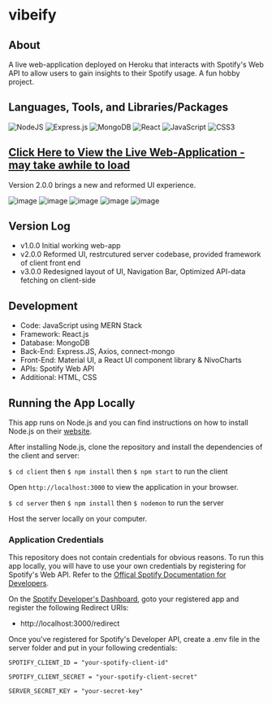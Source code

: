 # vibeify

## About
A live web-application deployed on Heroku that interacts with Spotify's Web API to allow users to gain insights to their Spotify usage. A fun hobby project.

## Languages, Tools, and Libraries/Packages
![NodeJS](https://img.shields.io/badge/node.js-6DA55F?style=for-the-badge&logo=node.js&logoColor=white) ![Express.js](https://img.shields.io/badge/express.js-%23404d59.svg?style=for-the-badge&logo=express&logoColor=%2361DAFB) ![MongoDB](https://img.shields.io/badge/MongoDB-%234ea94b.svg?style=for-the-badge&logo=mongodb&logoColor=white) ![React](https://img.shields.io/badge/react-%2320232a.svg?style=for-the-badge&logo=react&logoColor=%2361DAFB) ![JavaScript](https://img.shields.io/badge/javascript-%23323330.svg?style=for-the-badge&logo=javascript&logoColor=%23F7DF1E) ![CSS3](https://img.shields.io/badge/css3-%231572B6.svg?style=for-the-badge&logo=css3&logoColor=white)

## [Click Here to View the Live Web-Application - may take awhile to load](https://vibeify-1cdb0dbbe555.herokuapp.com/home)

Version 2.0.0 brings a new and reformed UI experience.

![image](https://github.com/lukarh/vibeify/assets/65103724/10e3a8d2-0eab-4eb8-93fe-685569fc5b0e)
![image](https://github.com/lukarh/vibeify/assets/65103724/6ea5917d-ed25-4849-85eb-b7e82f1b72ab)
![image](https://github.com/lukarh/vibeify/assets/65103724/3c48117e-5b86-4724-974b-9ea3e33736c5)
![image](https://github.com/lukarh/vibeify/assets/65103724/da65c0ca-c082-4c00-bddc-8e75434cbbbe)
![image](https://github.com/lukarh/vibeify/assets/65103724/bda03f9b-ebbf-4288-8055-6643717bd95d)

## Version Log
- v1.0.0 Initial working web-app
- v2.0.0 Reformed UI, restrcutured server codebase, provided framework of client front end
- v3.0.0 Redesigned layout of UI, Navigation Bar, Optimized API-data fetching on client-side

## Development

- Code: JavaScript using MERN Stack
- Framework: React.js
- Database: MongoDB
- Back-End: Express.JS, Axios, connect-mongo
- Front-End: Material UI, a React UI component library & NivoCharts
- APIs: Spotify Web API
- Additional: HTML, CSS

## Running the App Locally

This app runs on Node.js and you can find instructions on how to install Node.js on their [website](https://nodejs.org/download/).

After installing Node.js, clone the repository and install the dependencies of the client and server:

`$ cd client` then `$ npm install` then `$ npm start` to run the client

Open `http://localhost:3000` to view the application in your browser.

`$ cd server` then `$ npm install` then `$ nodemon` to run the server

Host the server locally on your computer.

### Application Credentials

This repository does not contain credentials for obvious reasons. To run this app locally, you will have to use your own credentials by registering for Spotify's Web API. Refer to the [Offical Spotify Documentation for Developers](https://developer.spotify.com/).

On the [Spotify Developer's Dashboard](https://developer.spotify.com/dashboard), goto your registered app and register the following Redirect URIs:

- http://localhost:3000/redirect

Once you've registered for Spotify's Developer API, create a .env file in the server folder and put in your following credentials:

`SPOTIFY_CLIENT_ID = "your-spotify-client-id"`

`SPOTIFY_CLIENT_SECRET = "your-spotify-client-secret"`

`SERVER_SECRET_KEY = "your-secret-key"`


